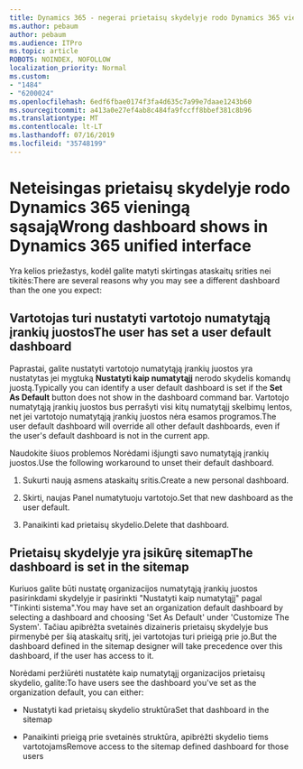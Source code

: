 ```yaml
---
title: Dynamics 365 - negerai prietaisų skydelyje rodo Dynamics 365 vieningą sąsają
ms.author: pebaum
author: pebaum
ms.audience: ITPro
ms.topic: article
ROBOTS: NOINDEX, NOFOLLOW
localization_priority: Normal
ms.custom:
- "1484"
- "6200024"
ms.openlocfilehash: 6edf6fbae0174f3fa4d635c7a99e7daae1243b60
ms.sourcegitcommit: a413a0e27ef4ab8c484fa9fccff8bbef381c8b96
ms.translationtype: MT
ms.contentlocale: lt-LT
ms.lasthandoff: 07/16/2019
ms.locfileid: "35748199"
---
```

# <a name="wrong-dashboard-shows-in-dynamics-365-unified-interface"></a><span data-ttu-id="597cb-102">Neteisingas prietaisų skydelyje rodo Dynamics 365 vieningą sąsają</span><span class="sxs-lookup"><span data-stu-id="597cb-102">Wrong dashboard shows in Dynamics 365 unified interface</span></span>

<span data-ttu-id="597cb-103">Yra kelios priežastys, kodėl galite matyti skirtingas ataskaitų srities nei tikitės:</span><span class="sxs-lookup"><span data-stu-id="597cb-103">There are several reasons why you may see a different dashboard than the one you expect:</span></span>

## <a name="the-user-has-set-a-user-default-dashboard"></a><span data-ttu-id="597cb-104">Vartotojas turi nustatyti vartotojo numatytąją įrankių juostos</span><span class="sxs-lookup"><span data-stu-id="597cb-104">The user has set a user default dashboard</span></span> 

<span data-ttu-id="597cb-105">Paprastai, galite nustatyti vartotojo numatytąją įrankių juostos yra nustatytas jei mygtuką **Nustatyti kaip numatytąjį** nerodo skydelis komandų juostą.</span><span class="sxs-lookup"><span data-stu-id="597cb-105">Typically you can identify a user default dashboard is set if the **Set As Default** button does not show in the dashboard command bar.</span></span> <span data-ttu-id="597cb-106">Vartotojo numatytąją įrankių juostos bus perrašyti visi kitų numatytąjį skelbimų lentos, net jei vartotojo numatytąją įrankių juostos nėra esamos programos.</span><span class="sxs-lookup"><span data-stu-id="597cb-106">The user default dashboard will override all other default dashboards, even if the user's default dashboard is not in the current app.</span></span>

<span data-ttu-id="597cb-107">Naudokite šiuos problemos Norėdami išjungti savo numatytąją įrankių juostos.</span><span class="sxs-lookup"><span data-stu-id="597cb-107">Use the following workaround to unset their default dashboard.</span></span>

1. <span data-ttu-id="597cb-108">Sukurti naują asmens ataskaitų sritis.</span><span class="sxs-lookup"><span data-stu-id="597cb-108">Create a new personal dashboard.</span></span>

2. <span data-ttu-id="597cb-109">Skirti, naujas Panel numatytuoju vartotojo.</span><span class="sxs-lookup"><span data-stu-id="597cb-109">Set that new dashboard as the user default.</span></span>

3. <span data-ttu-id="597cb-110">Panaikinti kad prietaisų skydelio.</span><span class="sxs-lookup"><span data-stu-id="597cb-110">Delete that dashboard.</span></span>

## <a name="the-dashboard-is-set-in-the-sitemap"></a><span data-ttu-id="597cb-111">Prietaisų skydelyje yra įsikūrę sitemap</span><span class="sxs-lookup"><span data-stu-id="597cb-111">The dashboard is set in the sitemap</span></span>

<span data-ttu-id="597cb-112">Kuriuos galite būti nustatę organizacijos numatytąją įrankių juostos pasirinkdami skydelyje ir pasirinkti "Nustatyti kaip numatytąjį" pagal "Tinkinti sistema".</span><span class="sxs-lookup"><span data-stu-id="597cb-112">You may have set an organization default dashboard by selecting a dashboard and choosing 'Set As Default' under 'Customize The System'.</span></span> <span data-ttu-id="597cb-113">Tačiau apibrėžta svetainės dizaineris prietaisų skydelyje bus pirmenybė per šią ataskaitų sritį, jei vartotojas turi prieigą prie jo.</span><span class="sxs-lookup"><span data-stu-id="597cb-113">But the dashboard defined in the sitemap designer will take precedence over this dashboard, if the user has access to it.</span></span>

<span data-ttu-id="597cb-114">Norėdami peržiūrėti nustatėte kaip numatytąjį organizacijos prietaisų skydelio, galite:</span><span class="sxs-lookup"><span data-stu-id="597cb-114">To have users see the dashboard you've set as the organization default, you can either:</span></span>

* <span data-ttu-id="597cb-115">Nustatyti kad prietaisų skydelio struktūra</span><span class="sxs-lookup"><span data-stu-id="597cb-115">Set that dashboard in the sitemap</span></span>

* <span data-ttu-id="597cb-116">Panaikinti prieigą prie svetainės struktūra, apibrėžti skydelio tiems vartotojams</span><span class="sxs-lookup"><span data-stu-id="597cb-116">Remove access to the sitemap defined dashboard for those users</span></span>
